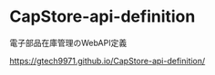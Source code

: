 # CapStore-api-definition

 電子部品在庫管理のWebAPI定義

<https://gtech9971.github.io/CapStore-api-definition/>
